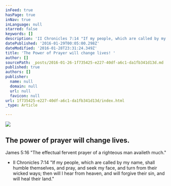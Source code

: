 ```yaml
---
inFeed: true
hasPage: true
inNav: true
inLanguage: null
starred: false
keywords: []
description: 'II Chronicles 7:14 "If my people, which are called by my name, shall humble themselves, and pray, and seek my face, and turn from their wicked ways; then will I hear from heaven, and will forgive their sin, and will heal their land."'
datePublished: '2016-01-29T00:05:00.298Z'
dateModified: '2016-01-28T23:31:24.349Z'
title: 'The Power of Prayer will change lives! '
author: []
sourcePath: _posts/2016-01-26-1f735425-e227-40df-a6c1-da1fb341d13d.md
published: true
authors: []
publisher:
  name: null
  domain: null
  url: null
  favicon: null
url: 1f735425-e227-40df-a6c1-da1fb341d13d/index.html
_type: Article

---
```

![](https://s3-us-west-2.amazonaws.com/the-grid-img/p/51d4069a13f9f71adef20cec99b8833efce3a717.jpg)

## The power of prayer will change lives. 

James 5:16 "The effectual fervent prayer of a righteous man availeth much."

* II Chronicles 7:14 "If my people, which are called by my name, shall humble themselves, and pray, and seek my face, and turn from their wicked ways; then will I hear from heaven, and will forgive their sin, and will heal their land."